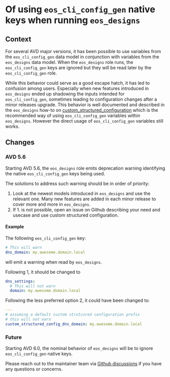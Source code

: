 <!--
  ~ Copyright (c) 2023-2025 Arista Networks, Inc.
  ~ Use of this source code is governed by the Apache License 2.0
  ~ that can be found in the LICENSE file.
  -->
# Of using `eos_cli_config_gen` native keys when running `eos_designs`

## Context

For several AVD major versions, it has been possible to use variables from the `eos_cli_config_gen` data model in conjunction with variables from the `eos_designs` data model. When the `eos_designs`
role runs, the `eos_cli_config_gen` keys are ignored but they will be read later by the `eos_cli_config_gen` role.

While this behavior could serve as a good escape hatch, it has led to confusion among users. Especially when new features introduced in `eos_designs` ended up shadowing the inputs intended for `eos_cli_config_gen`,
sometimes leading to configuration changes after a minor releases upgrade. This behavior is well documented and described in the `eos_designs` how-to on
[custom_structured_configuration](../ansible_collections/arista/avd/roles/eos_designs/docs/how-to/custom-structured-configuration.md) which is the recommended way of
using `eos_cli_config_gen` variables within `eos_designs`. However the direct usage of `eos_cli_config_gen` variables still works.

## Changes

### AVD 5.6

Starting AVD 5.6, the `eos_designs` role emits deprecation warning identifying the native `eos_cli_config_gen` keys being used.

The solutions to address such warning should be in order of priority:

1. Look at the newest models introduced in `eos_designs` and use the relevant one. Many new features are added in each minor release to cover more and more in `eos_designs`.
2. If 1. is not possible, open an issue on Github describing your need and usecase and use custom structured configuration.

#### Example

The following `eos_cli_config_gen` key:

```yaml
# This will warn
dns_domain: my.awesome.domain.local
```

will emit a warning when read by `eos_designs`.

Following 1, it should be changed to

```yaml
dns_settings:
  # This will not warn
  domain: my.awesome.domain.local
```

Following the less preferred option 2, it could have been changed to:

```yaml
---
# assuming a default custom strutcured configuration prefix
# this will not warn
custom_structured_config_dns_domain: my.awesome.domain.local
```

### Future

Starting AVD 6.0, the nominal behavior of `eos_designs` will be to ignore `eos_cli_config_gen` native keys.

Please reach out to the maintainer team via [Github discussions](https://github.com/aristanetworks/avd/discussions) if you have any questions or concerns.

